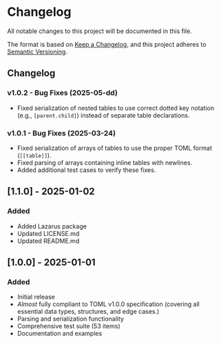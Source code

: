 # Changelog

All notable changes to this project will be documented in this file.

The format is based on [Keep a Changelog](https://keepachangelog.com/en/1.0.0/),
and this project adheres to [Semantic Versioning](https://semver.org/spec/v2.0.0.html).


## Changelog

### v1.0.2 - Bug Fixes (2025-05-dd)

- Fixed serialization of nested tables to use correct dotted key notation (e.g., `[parent.child]`) instead of separate table declarations.

### v1.0.1 - Bug Fixes (2025-03-24)

- Fixed serialization of arrays of tables to use the proper TOML format (`[[table]]`).
- Fixed parsing of arrays containing inline tables with newlines.
- Added additional test cases to verify these fixes.


## [1.1.0] - 2025-01-02

### Added
- Added Lazarus package
- Updated LICENSE.md
- Updated README.md

## [1.0.0] - 2025-01-01

### Added
- Initial release
- _Almost_ fully compliant to TOML v1.0.0 specification (covering all essential data types, structures, and edge cases.)
- Parsing and serialization functionality
- Comprehensive test suite (53 items)
- Documentation and examples